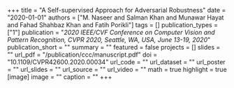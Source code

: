 +++
title = "A Self-supervised Approach for Adversarial Robustness"
date = "2020-01-01"
authors = ["M. Naseer and Salman Khan and Munawar Hayat and Fahad Shahbaz Khan and Fatih Porikli"]
tags = []
publication_types = ["1"]
publication = "_2020 IEEE/CVF Conference on Computer Vision and Pattern Recognition, CVPR 2020, Seattle, WA, USA, June 13-19, 2020_"
publication_short = ""
summary = ""
featured = false
projects = []
slides = ""
url_pdf = "/publication/ccc/manuscript.pdf"
doi = "10.1109/CVPR42600.2020.00034"
url_code = ""
url_dataset = ""
url_poster = ""
url_slides = ""
url_source = ""
url_video = ""
math = true
highlight = true
[image]
image = ""
caption = ""
+++

